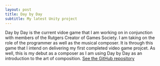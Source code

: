 ```yaml
---
layout: post
title: Day by Day
subtitle: My latest Unity project
---
```


Day by Day is the current vidoe game that I am working on in conjunction with members of the Rutgers Creator of Games Society. I am taking on the role of the programmer as well as the musical composer. It is through this game that I intend on delivering my first completed video game projcet. As well, this is my debut as a composer as I am using Day by Day as an introduction to the art of composition.
[See the GitHub repository](https://github.com/jakemichalowicz/daybyday)
